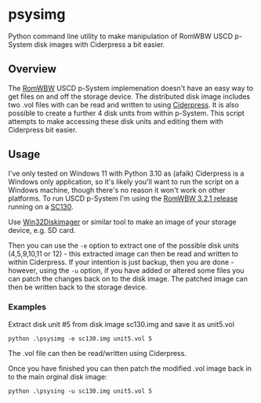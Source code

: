 # psysimg
Python command line utility to make manipulation of RomWBW USCD p-System disk images with Ciderpress a bit easier.

## Overview
The [RomWBW](https://github.com/wwarthen/RomWBW) USCD p-System implemenation doesn't have an easy way to get files on and off the storage device. The distributed disk image includes two .vol files with can be read and written to using [Ciderpress](https://a2ciderpress.com/). It is also possible to create a further 4 disk units from within p-System. This script attempts to make accessing these disk units and editing them with Ciderpress bit easier.

## Usage
I've only tested on Windows 11 with Python 3.10 as (afaik) Ciderpress is a Windows only application, so it's likely you'll want to run the script on a Windows machine, though there's no reason it won't work on other platforms. To run USCD p-System I'm using the [RomWBW 3.2.1 release](https://github.com/wwarthen/RomWBW/releases/tag/v3.2.1) running on a [SC130](https://smallcomputercentral.com/sc130-z180-motherboard/).

Use [Win32Diskimager](https://sourceforge.net/projects/win32diskimager/) or similar tool to make an image of your storage device, e.g. SD card.

Then you can use the `-e` option to extract one of the possible disk units (4,5,9,10,11 or 12) - this extracted image can then be read and written to within Ciderpress.
If your intention is just backup, then you are done - however, using the `-u` option, if you have added or altered some files you can patch the changes back on to the disk image.
The patched image can then be written back to the storage device.

### Examples

Extract disk unit \#5 from disk image sc130.img and save it as unit5.vol

`python .\psysimg -e sc130.img unit5.vol 5`

The .vol file can then be read/written using Ciderpress.

Once you have finished you can then patch the modified .vol image back in to the main orginal disk image:

`python .\psysing -u sc130.img unit5.vol 5`
